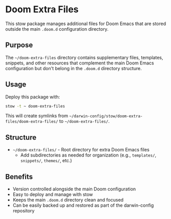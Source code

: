 # Doom Extra Files

This stow package manages additional files for Doom Emacs that are stored outside the main `.doom.d` configuration directory.

## Purpose

The `~/doom-extra-files` directory contains supplementary files, templates, snippets, and other resources that complement the main Doom Emacs configuration but don't belong in the `.doom.d` directory structure.

## Usage

Deploy this package with:
```bash
stow -t ~ doom-extra-files
```

This will create symlinks from `~/darwin-config/stow/doom-extra-files/doom-extra-files/` to `~/doom-extra-files/`.

## Structure

- `~/doom-extra-files/` - Root directory for extra Doom Emacs files
  - Add subdirectories as needed for organization (e.g., `templates/`, `snippets/`, `themes/`, etc.)

## Benefits

- Version controlled alongside the main Doom configuration
- Easy to deploy and manage with stow
- Keeps the main `.doom.d` directory clean and focused
- Can be easily backed up and restored as part of the darwin-config repository
